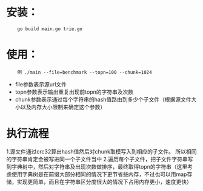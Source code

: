 # 安装：

		go build main.go trie.go


# 使用：

		例 ./main --file=benchmark --topn=100 --chunk=1024

* file参数表示源url文件
* topn参数表示输出重复出现前topn的字符串及次数
* chunk参数表示通过每个字符串的hash值路由到多少个子文件（根据源文件大小以及内存大小限制来确定这个参数）

# 执行流程

1.源文件通过crc32算出hash值然后对chunk取模写入到相应的子文件。
所以相同的字符串肯定会被写进同一个子文件当中
2.遍历每个子文件，把子文件字符串写到字典树中，然后对字符串及出现次数做排序，最终取得topn的字符串（这里考虑使用字典树是在前缀大部分相同的情况下更节省些内存，不过也可以用map存储，实现更简单，而且在字符串区分度很大的情况下占用内存更小，速度更快）
